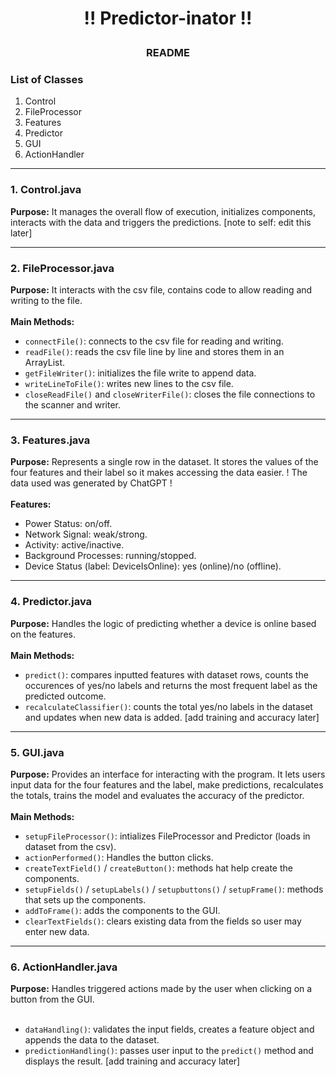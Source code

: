 # <p align="center">!! Predictor-inator !!</p>
### <p align="center">README</p>

### List of Classes
1. Control
2. FileProcessor
3. Features
4. Predictor
5. GUI
6. ActionHandler

---
### 1. Control.java
**Purpose:**
It manages the overall flow of execution, initializes components, interacts with the data and triggers the predictions.
[note to self: edit this later]

---
### 2. FileProcessor.java
**Purpose:**
It interacts with the csv file, contains code to allow reading and writing to the file. 
<br><br>
**Main Methods:**
- `connectFile()`: connects to the csv file for reading and writing.
- `readFile()`: reads the csv file line by line and stores them in an ArrayList.
- `getFileWriter()`: initializes the file write to append data.
- `writeLineToFile()`: writes new lines to the csv file.
- `closeReadFile()` and `closeWriterFile()`: closes the file connections to the scanner and writer.
---
### 3. Features.java
**Purpose:**
Represents a single row in the dataset. It stores the values of the four features and their label so it makes accessing the data easier. 
! The data used was generated by ChatGPT ! 
<br><br>
**Features:**
- Power Status: on/off.
- Network Signal: weak/strong.
- Activity: active/inactive.
- Background Processes: running/stopped.
- Device Status (label: DeviceIsOnline): yes (online)/no (offline).
--- 
### 4. Predictor.java
**Purpose:**
Handles the logic of predicting whether a device is online based on the features. 
<br><br>
**Main Methods:**
- `predict()`: compares inputted features with dataset rows, counts the occurences of yes/no labels and returns the most frequent label as the predicted outcome.
- `recalculateClassifier()`: counts the total yes/no labels in the dataset and updates when new data is added. 
[add training and accuracy later]
---
### 5. GUI.java
**Purpose:**
Provides an interface for interacting with the program. It lets users input data for the four features and the label, make predictions, recalculates the totals, trains the model and evaluates the accuracy of the predictor.
<br><br>
**Main Methods:**
- `setupFileProcessor()`: intializes FileProcessor and Predictor (loads in dataset from the csv).
- `actionPerformed()`: Handles the button clicks.
- `createTextField()` / `createButton()`: methods hat help create the components.
- `setupFields()` / `setupLabels()` / `setupbuttons()` /  `setupFrame()`: methods that sets up the components.
- `addToFrame()`: adds the components to the GUI.
- `clearTextFields()`: clears existing data from the fields so user may enter new data.
---
### 6. ActionHandler.java
**Purpose:**
Handles triggered actions made by the user when clicking on a button from the GUI. 
<br><br>
-  `dataHandling()`: validates the input fields, creates a feature object and appends the data to the dataset.
-  `predictionHandling()`: passes user input to the `predict()` method and displays the result.
[add training and accuracy later]
